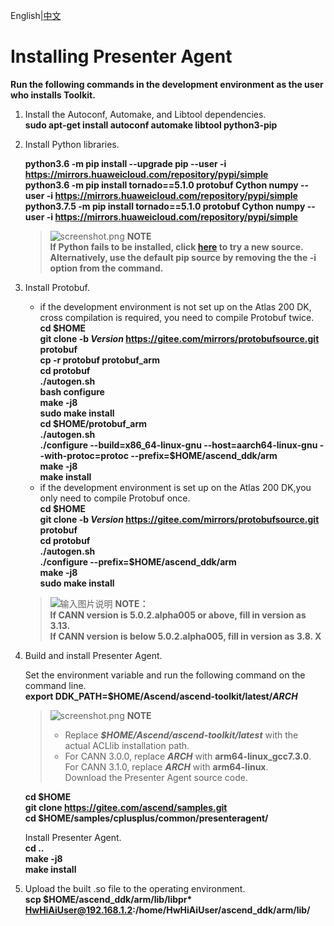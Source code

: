 English|[中文](README_200DK_CN.md)

# Installing Presenter Agent
 **Run the following commands in the development environment as the user who installs Toolkit.** 
1. Install the Autoconf, Automake, and Libtool dependencies.   
    **sudo apt-get install autoconf automake libtool python3-pip**
2. Install Python libraries.  

    **python3.6 -m pip install --upgrade pip --user -i https://mirrors.huaweicloud.com/repository/pypi/simple**    
    **python3.6 -m pip install tornado==5.1.0 protobuf Cython numpy --user -i https://mirrors.huaweicloud.com/repository/pypi/simple**  
    **python3.7.5 -m pip install tornado==5.1.0 protobuf Cython numpy --user -i https://mirrors.huaweicloud.com/repository/pypi/simple**

    >![](https://images.gitee.com/uploads/images/2020/1130/162342_1d7d35d7_7401379.png "screenshot.png") **NOTE**  
    >**If Python fails to be installed, click [here](https://bbs.huaweicloud.com/forum/thread-97632-1-1.html) to try a new source. Alternatively, use the default pip source by removing the the -i option from the command.** 
3. Install Protobuf.  
    - if the development environment is not set up on the Atlas 200 DK, cross compilation is required, you need to compile Protobuf twice.  
        **cd $HOME**     
        **git clone -b _Version_ https://gitee.com/mirrors/protobufsource.git protobuf**  
        **cp -r protobuf protobuf_arm**  
        **cd protobuf**  
        **./autogen.sh**  
        **bash configure**  
        **make -j8**  
        **sudo make install**  
        **cd $HOME/protobuf_arm**  
        **./autogen.sh**  
        **./configure --build=x86_64-linux-gnu --host=aarch64-linux-gnu --with-protoc=protoc --prefix=\$HOME/ascend_ddk/arm**  
        **make -j8**  
        **make install**  
    - if the development environment is set up on the Atlas 200 DK,you only need to compile Protobuf once.   
        **cd \$HOME**       
        **git clone -b _Version_ https://gitee.com/mirrors/protobufsource.git protobuf**   
        **cd protobuf**  
        **./autogen.sh**  
        **./configure --prefix=$HOME/ascend_ddk/arm**  
        **make -j8**  
        **sudo make install**    
    >![输入图片说明](https://images.gitee.com/uploads/images/2020/1130/162342_1d7d35d7_7401379.png "屏幕截图.png") **NOTE：**  
    >  **If CANN version is 5.0.2.alpha005 or above, fill in version as 3.13.**   
    >  **If CANN version is below 5.0.2.alpha005, fill in version as 3.8. X**

4. Build and install Presenter Agent.

    Set the environment variable and run the following command on the command line.   
    **export DDK_PATH=$HOME/Ascend/ascend-toolkit/latest/_ARCH_**   
    >![](https://images.gitee.com/uploads/images/2020/1130/162342_1d7d35d7_7401379.png "screenshot.png") **NOTE**  
    >- Replace ***$HOME/Ascend/ascend-toolkit/latest*** with the actual ACLlib installation path.   
    >- For CANN 3.0.0, replace ***ARCH*** with **arm64-linux_gcc7.3.0**. For CANN 3.1.0, replace ***ARCH*** with **arm64-linux**.   
    Download the Presenter Agent source code.  
   
     **cd $HOME**   
     **git clone https://gitee.com/ascend/samples.git**  
     **cd $HOME/samples/cplusplus/common/presenteragent/**  

    Install Presenter Agent.  
    **cd \.\.**   
    **make -j8**   
    **make install**  

5. Upload the built .so file to the operating environment.    
    **scp $HOME/ascend_ddk/arm/lib/libpr\* HwHiAiUser@192.168.1.2:/home/HwHiAiUser/ascend_ddk/arm/lib/**     


 
